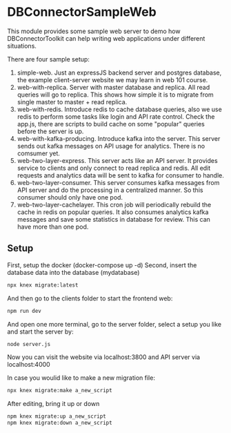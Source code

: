 # DBConnectorSampleWeb
This module provides some sample web server to demo how DBConnectorToolkit can help writing web applications under different situations.

There are four sample setup:
1) simple-web. Just an expressJS backend server and postgres database, the example client-server website we may learn in web 101 course.
2) web-with-replica. Server with master database and replica. All read queries will go to replica. This shows how simple it is to migrate from single master to master + read replica.
3) web-with-redis. Introduce redis to cache database queries, also we use redis to perform some tasks like login and API rate control.
Check the app.js, there are scripts to build cache on some "popular" queries before the server is up.
4) web-with-kafka-producing. Introduce kafka into the server. This server sends out kafka messages on API usage for analytics. There is no comsumer yet.
5) web-two-layer-express. This server acts like an API server. It provides service to clients and only connect to read replica and redis. All edit requests and analytics data will be sent to kafka for consumer to handle.
6) web-two-layer-consumer. This server consumes kafka messages from API server and do the processing in a centralized manner. So this consumer should only have one pod.
7) web-two-layer-cachelayer. This cron job will periodically rebuild the cache in redis on popular queries. It also consumes analytics kafka messages and save some statistics in database for review.
This can have more than one pod.

## Setup
First, setup the docker (docker-compose up -d)
Second, insert the database data into the database (mydatabase)
``` sh
npx knex migrate:latest
```
And then go to the clients folder to start the frontend web:
``` sh
npm run dev
```
And open one more terminal, go to the server folder, select a setup you like and start the server by:
``` sh
node server.js
```
Now you can visit the website via localhost:3800 and API server via localhost:4000

In case you woulid like to make a new migration file: 
``` sh
npx knex migrate:make a_new_script
```
After editing, bring it up or down
``` sh
npm knex migrate:up a_new_script
npm knex migrate:down a_new_script
```


